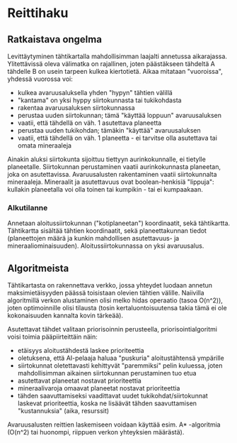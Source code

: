 # Reittihaku

## Ratkaistava ongelma

Levittäytyminen tähtikartalla mahdollisimman laajalti annetussa aikarajassa. Ylitettävissä oleva välimatka on rajallinen, joten päästäkseen tähdeltä A tähdelle B on usein tarpeen kulkea kiertotietä. Aikaa mitataan "vuoroissa", yhdessä vuorossa voi:
- kulkea avaruusaluksella yhden "hypyn" tähtien välillä
 - "kantama" on yksi hyppy siirtokunnasta tai tukikohdasta
- rakentaa avaruusaluksen siirtokunnassa
- perustaa uuden siirtokunnan; tämä "käyttää loppuun" avaruusaluksen
 - vaatii, että tähdellä on väh. 1 asutettava planeetta
- perustaa uuden tukikohdan; tämäkin "käyttää" avaruusaluksen
 - vaatii, että tähdellä on väh. 1 planeetta - ei tarvitse olla asutettava tai omata mineraaleja

Ainakin aluksi siirtokunta sijoittuu tiettyyn aurinkokunnalle, ei tietylle planeetalle. Siirtokunnan perustaminen vaatii aurinkokunnasta planeetan, joka on asutettavissa. Avaruusalusten rakentaminen vaatii siirtokunnalta mineraaleja. Mineraalit ja asutettavuus ovat boolean-henkisiä "lippuja": kullakin planeetalla voi olla toinen tai kumpikin - tai ei kumpaakaan.

### Alkutilanne

Annetaan aloitussiirtokunnan ("kotiplaneetan") koordinaatit, sekä tähtikartta. Tähtikartta sisältää tähtien koordinaatit, sekä planeettakunnan tiedot (planeettojen määrä ja kunkin mahdollisen asutettavuus- ja mineraaliominaisuuden). Aloitussiirtokunnassa on yksi avaruusalus.

## Algoritmeista

Tähtikartasta on rakennettava verkko, jossa yhteydet luodaan annetun maksimietäisyyden päässä toisistaan olevien tähtien välille. Naiivilla algoritmillä verkon alustaminen olisi melko hidas operaatio (tasoa O(n^2)), joten optimoinnille olisi tilausta (tosin kertaluontoisuutensa takia tämä ei ole kokonaisuuden kannalta kovin tärkeää).

Asutettavat tähdet valitaan priorisoinnin perusteella, priorisointialgoritmi voisi toimia pääpiirteittäin näin:
- etäisyys aloitustähdestä laskee prioriteettia
 - oletuksena, että AI-pelaaja haluaa "puskuria" aloitustähtensä ympärille
 - siirtokunnat oletettavasti kehittyvät "paremmiksi" pelin kuluessa, joten mahdollisimman aikainen siirtokunnan perustaminen tuo etua
- asutettavat planeetat nostavat prioriteettia
- mineraalivaroja omaavat planeetat nostavat prioriteettia
- tähden saavuttamiseksi vaadittavat uudet tukikohdat/siirtokunnat laskevat prioriteettia, koska ne lisäävät tähden saavuttamisen "kustannuksia" (aika, resurssit)

Avaruusalusten reittien laskemiseen voidaan käyttää esim. A* -algoritmia (O(n^2) tai huonompi, riippuen verkon yhteyksien määrästä).

